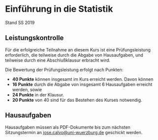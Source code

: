 # Einführung in die Statistik
Stand SS 2019

## Leistungskontrolle
Für die erfolgreiche Teilnahme an diesem Kurs ist eine Prüfungsleistung erforderlich, die teilweise durch die Abgabe von Hausaufgaben, und teilweise durch eine Abschlußklausur erbracht wird. 

Die Bewertung der Prüfungsleistung erfolgt nach Punkten:
- **40 Punkte** können insgesamt im Kurs erreicht werden. Davon können
- **16 Punkte** durch die Abgabe von insgesamt 6 Hausaufgaben erreicht werden, sowie
- **24 Punkte** in der Klausur.
- **20 Punkte** von 40 sind für das Bestehen des Kurses notwendig.

## Hausaufgaben
Hausaufgaben müssen als PDF-Dokumente bis zum nächsten Sitzungstermin an jose.calvo@uni-wuerzburg.de geschickt werden.
